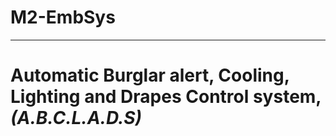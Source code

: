 # M2-EmbSys
---
# __Automatic Burglar alert, Cooling, Lighting and Drapes Control system__, _(A.B.C.L.A.D.S)_
